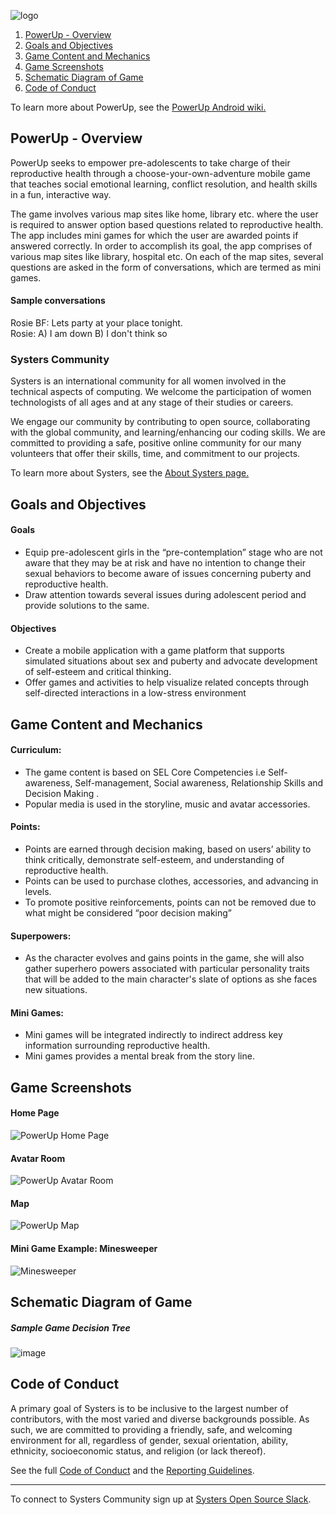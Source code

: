![logo](https://user-images.githubusercontent.com/24268711/33803115-e8dfded4-ddad-11e7-92f6-973ce0659488.png)
1. <a href="#overview">PowerUp - Overview</a>
2. <a href="#goals">Goals and Objectives</a>
3. <a href="#mechanics">Game Content and Mechanics</a>
4. <a href="#screenshots">Game Screenshots</a>
5. <a href="#diagram">Schematic Diagram of Game</a>
6. <a href="#code">Code of Conduct</a>

To learn more about PowerUp, see the [PowerUp Android wiki.](https://github.com/systers/powerup-android/wiki)

<a name="overview" />

## PowerUp - Overview  

PowerUp seeks to empower pre-adolescents to take charge of their reproductive health through a choose-your-own-adventure mobile game that teaches social emotional learning, conflict resolution, and health skills in a fun, interactive way.   

The game involves various map sites like home, library etc. where the user is required to answer option based questions related to reproductive health. The app includes mini games for which the user are awarded points if answered correctly. In order to accomplish its goal, the app comprises of various map sites like library, hospital etc. On each of the map sites, several questions are asked in the form of conversations, which are termed as mini games.

#### Sample conversations
Rosie BF: Lets party at your place tonight.   
Rosie: A) I am down       B) I don't think so 

### Systers Community
Systers is an international community for all women involved in the technical aspects of computing. We welcome the participation of women technologists of all ages and at any stage of their studies or careers.  

We engage our community by contributing to open source, collaborating with the global community, and learning/enhancing our coding skills.  We are committed to providing a safe, positive online community for our many volunteers that offer their skills, time, and commitment to our projects.

To learn more about Systers, see the [About Systers page.](https://github.com/systers/powerup-android/wiki/About-Systers)

<a name="goals" />

## Goals and Objectives

#### Goals
* Equip pre-adolescent girls in the “pre-contemplation” stage who are not aware that they may be at risk and have no intention to change their sexual behaviors to become aware of issues concerning puberty and reproductive health.
* Draw attention towards several issues during adolescent period and provide solutions to the same.

#### Objectives
* Create a mobile application with a game platform that supports simulated situations about sex and puberty and advocate development of self-esteem and critical thinking.
* Offer games and activities to help visualize related concepts through self-directed interactions in a low-stress environment

<a name="mechanics" />

## Game Content and Mechanics 
#### Curriculum:
* The game content is based on SEL Core Competencies i.e Self-awareness, Self-management, Social awareness, Relationship Skills and Decision Making . 
* Popular media is used in the storyline, music and avatar accessories.

#### Points:
* Points are earned through decision making, based on users’ ability to think critically, demonstrate self-esteem, and understanding of reproductive health.
* Points can be used to purchase clothes, accessories, and advancing in levels.
* To promote positive reinforcements, points can not be removed due to what 
might be considered “poor decision making” 

#### Superpowers:
* As the character evolves and gains points in the game, she will also gather superhero powers associated with particular personality traits that will be added to the main character's slate of options as she faces new situations.

#### Mini Games: 
* Mini games will be integrated indirectly to indirect address key information surrounding reproductive health.
* Mini games provides a mental break from the story line.

<a name="screenshots" />

## Game Screenshots

#### Home Page
﻿![PowerUp Home Page](https://c1.staticflickr.com/5/4591/38458471654_9b5771429c_b.jpg)

#### Avatar Room
![PowerUp Avatar Room](https://c1.staticflickr.com/5/4601/25248476408_6964d5b56a_b.jpg)

#### Map
![PowerUp Map](https://c1.staticflickr.com/5/4739/39135821742_fc25f46e24_b.jpg)

#### Mini Game Example: Minesweeper
![Minesweeper](https://c1.staticflickr.com/5/4587/39135821422_83821d39df_b.jpg)

<a name="diagram" />

## Schematic Diagram of Game
	
##### Sample Game Decision Tree 

![image](https://user-images.githubusercontent.com/24268711/33802948-ceeca5f6-dda9-11e7-8aed-4118831158cd.png)

<a name="code" />

## Code of Conduct
A primary goal of Systers is to be inclusive to the largest number of contributors, with the most varied and diverse backgrounds possible. As such, we are committed to providing a friendly, safe, and welcoming environment for all, regardless of gender, sexual orientation, ability, ethnicity, socioeconomic status, and religion (or lack thereof).

See the full [Code of Conduct](https://github.com/systers/powerup-iOS/blob/master/code_of_conduct.md) and the [Reporting Guidelines](https://github.com/systers/powerup-iOS/blob/master/reporting_guidelines.md).

***

To connect to Systers Community sign up at  [Systers Open Source Slack](http://systers.io/slack-systers-opensource/).


		


				
			
		
		
				
			
		





